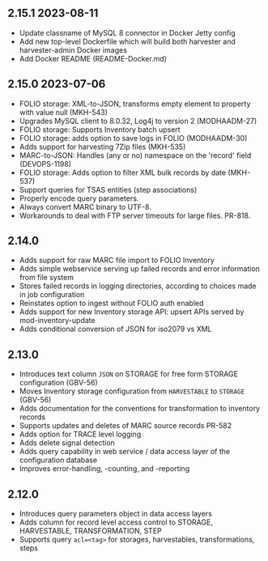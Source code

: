 ## 2.15.1 2023-08-11
 * Update classname of MySQL 8 connector in Docker Jetty config
 * Add new top-level Dockerfile which will build both harvester and harvester-admin Docker images
 * Add Docker README (README-Docker.md)

## 2.15.0 2023-07-06

 * FOLIO storage: XML-to-JSON, transforms empty element to property with value null (MKH-543)
 * Upgrades MySQL client to 8.0.32, Log4j to version 2 (MODHAADM-27)
 * FOLIO storage: Supports Inventory batch upsert
 * FOLIO storage: adds option to save logs in FOLIO (MODHAADM-30) 
 * Adds support for harvesting 7Zip files (MKH-535)
 * MARC-to-JSON: Handles (any or no) namespace on the 'record' field (DEVOPS-1198)
 * FOLIO storage: Adds option to filter XML bulk records by date (MKH-537)
 * Support queries for TSAS entities (step associations)
 * Properly encode query parameters. 
 * Always convert MARC binary to UTF-8.
 * Workarounds to deal with FTP server timeouts for large files. PR-818.

## 2.14.0

 * Adds support for raw MARC file import to FOLIO Inventory
 * Adds simple webservice serving up failed records and error information from file system
 * Stores failed records in logging directories, according to choices made in job configuration
 * Reinstates option to ingest without FOLIO auth enabled
 * Adds support for new Inventory storage API: upsert APIs served by mod-inventory-update
 * Adds conditional conversion of JSON for iso2079 vs XML

## 2.13.0

 * Introduces text column `JSON` on STORAGE for free form STORAGE configuration (GBV-56)
 * Moves Inventory storage configuration from `HARVESTABLE` to `STORAGE` (GBV-56)
 * Adds documentation for the conventions for transformation to inventory records
 * Supports updates and deletes of MARC source records PR-582
 * Adds option for TRACE level logging
 * Adds delete signal detection
 * Adds query capability in web service / data access layer of the configuration database
 * Improves error-handling, -counting, and -reporting

## 2.12.0

* Introduces query parameters object in data access layers
* Adds column for record level access control to STORAGE, HARVESTABLE, TRANSFORMATION, STEP
* Supports query `acl=<tag>` for storages, harvestables, transformations, steps
